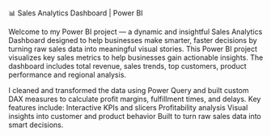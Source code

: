 📊 Sales Analytics Dashboard | Power BI

Welcome to my Power BI project — a dynamic and insightful Sales Analytics Dashboard designed to help businesses make smarter, faster decisions by turning raw sales data into meaningful visual stories.
This Power BI project visualizes key sales metrics to help businesses gain actionable insights. The dashboard includes total revenue, sales trends, top customers, product performance and regional analysis.

I cleaned and transformed the data using Power Query and built custom DAX measures to calculate profit margins, fulfillment times, and delays.
Key features include:
Interactive KPIs and slicers
Profitability analysis
Visual insights into customer and product behavior
Built to turn raw sales data into smart decisions.
